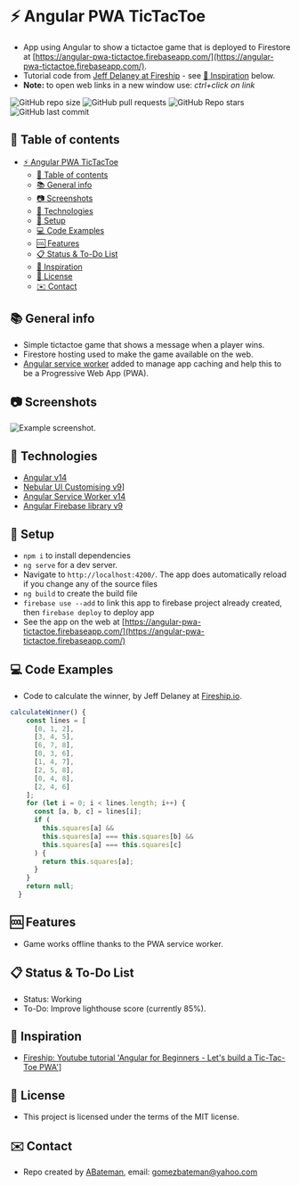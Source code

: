 # :zap: Angular PWA TicTacToe

* App using Angular to show a tictactoe game that is deployed to Firestore at [https://angular-pwa-tictactoe.firebaseapp.com/](https://angular-pwa-tictactoe.firebaseapp.com/).
* Tutorial code from [Jeff Delaney at Fireship](https://fireship.io/) - see [:clap: Inspiration](#clap-inspiration) below.
* **Note:** to open web links in a new window use: _ctrl+click on link_

![GitHub repo size](https://img.shields.io/github/repo-size/AndrewJBateman/angular-pwa-game?style=plastic)
![GitHub pull requests](https://img.shields.io/github/issues-pr/AndrewJBateman/angular-pwa-game?style=plastic)
![GitHub Repo stars](https://img.shields.io/github/stars/AndrewJBateman/angular-pwa-game?style=plastic)
![GitHub last commit](https://img.shields.io/github/last-commit/AndrewJBateman/angular-pwa-game?style=plastic)

## :page_facing_up: Table of contents

* [:zap: Angular PWA TicTacToe](#zap-angular-pwa-tictactoe)
  * [:page_facing_up: Table of contents](#page_facing_up-table-of-contents)
  * [:books: General info](#books-general-info)
  * [:camera: Screenshots](#camera-screenshots)
  * [:signal_strength: Technologies](#signal_strength-technologies)
  * [:floppy_disk: Setup](#floppy_disk-setup)
  * [:computer: Code Examples](#computer-code-examples)
  * [:cool: Features](#cool-features)
  * [:clipboard: Status & To-Do List](#clipboard-status--to-do-list)
  * [:clap: Inspiration](#clap-inspiration)
  * [:file_folder: License](#file_folder-license)
  * [:envelope: Contact](#envelope-contact)

## :books: General info

* Simple tictactoe game that shows a message when a player wins.
* Firestore hosting used to make the game available on the web.
* [Angular service worker](https://angular.io/guide/service-worker-intro) added to manage app caching and help this to be a Progressive Web App (PWA).

## :camera: Screenshots

![Example screenshot](./img/game.png).

## :signal_strength: Technologies

* [Angular v14](https://angular.io/)
* [Nebular UI Customising v9](https://akveo.github.io/nebular/)]
* [Angular Service Worker v14](https://github.com/angular/angular)
* [Angular Firebase library v9](https://www.npmjs.com/package/@angular/fire)

## :floppy_disk: Setup

* `npm i` to install dependencies
* `ng serve` for a dev server.
* Navigate to `http://localhost:4200/`. The app does automatically reload if you change any of the source files
* `ng build` to create the build file
* `firebase use --add` to link this app to firebase project already created, then `firebase deploy` to deploy app
* See the app on the web at [https://angular-pwa-tictactoe.firebaseapp.com/](https://angular-pwa-tictactoe.firebaseapp.com/)

## :computer: Code Examples

* Code to calculate the winner, by Jeff Delaney at [Fireship.io](https://fireship.io/).

```typescript
calculateWinner() {
    const lines = [
      [0, 1, 2],
      [3, 4, 5],
      [6, 7, 8],
      [0, 3, 6],
      [1, 4, 7],
      [2, 5, 8],
      [0, 4, 8],
      [2, 4, 6]
    ];
    for (let i = 0; i < lines.length; i++) {
      const [a, b, c] = lines[i];
      if (
        this.squares[a] &&
        this.squares[a] === this.squares[b] &&
        this.squares[a] === this.squares[c]
      ) {
        return this.squares[a];
      }
    }
    return null;
  }
```

## :cool: Features

* Game works offline thanks to the PWA service worker.

## :clipboard: Status & To-Do List

* Status: Working
* To-Do: Improve lighthouse score (currently 85%).

## :clap: Inspiration

* [Fireship: Youtube tutorial 'Angular for Beginners - Let's build a Tic-Tac-Toe PWA'](https://www.youtube.com/watch?v=G0bBLvWXBvc)]

## :file_folder: License

* This project is licensed under the terms of the MIT license.

## :envelope: Contact

* Repo created by [ABateman](https://github.com/AndrewJBateman), email: gomezbateman@yahoo.com
